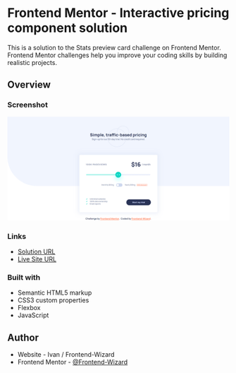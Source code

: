 # Frontend Mentor - Interactive pricing component solution

This is a solution to the Stats preview card challenge on Frontend Mentor. Frontend Mentor challenges help you improve your coding skills by building realistic projects. 

## Overview 

### Screenshot

![](Images/screenshot.png)

### Links

- [Solution URL](https://github.com/Frontend-Wizard/interactive-pricing-component)
- [Live Site URL](https://frontend-wizard.github.io/interactive-pricing-component)

### Built with

- Semantic HTML5 markup
- CSS3 custom properties
- Flexbox
- JavaScript

## Author

- Website - Ivan / Frontend-Wizard
- Frontend Mentor - [@Frontend-Wizard](https://www.frontendmentor.io/profile/Frontend-Wizard)
